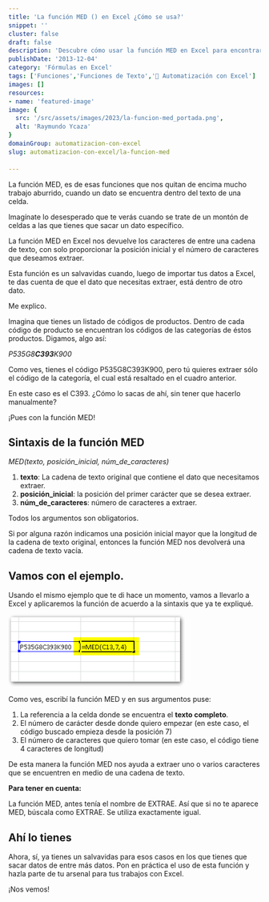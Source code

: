 ```yaml
---
title: 'La función MED () en Excel ¿Cómo se usa?'
snippet: ''
cluster: false
draft: false 
description: 'Descubre cómo usar la función MED en Excel para encontrar datos dentro del texto de una celda de manera sencilla.'
publishDate: '2013-12-04'
category: 'Fórmulas en Excel'
tags: ['Funciones','Funciones de Texto','🤖 Automatización con Excel']
images: []
resources: 
- name: 'featured-image'
image: {
  src: '/src/assets/images/2023/la-funcion-med_portada.png',
  alt: 'Raymundo Ycaza'
}
domainGroup: automatizacion-con-excel
slug: automatizacion-con-excel/la-funcion-med

---
```


La función MED, es de esas funciones que nos quitan de encima mucho trabajo aburrido, cuando un dato se encuentra dentro del texto de una celda.

Imagínate lo desesperado que te verás cuando se trate de un montón de celdas a las que tienes que sacar un dato específico.

La función MED en Excel nos devuelve los caracteres de entre una cadena de texto, con solo proporcionar la posición inicial y el número de caracteres que deseamos extraer.

Esta función es un salvavidas cuando, luego de importar tus datos a Excel, te das cuenta de que el dato que necesitas extraer, está dentro de otro dato.

Me explico.

Imagina que tienes un listado de códigos de productos. Dentro de cada código de producto se encuentran los códigos de las categorías de éstos productos. Digamos, algo así:

_P535G8**C393**K900_

Como ves, tienes el código P535G8C393K900, pero tú quieres extraer sólo el código de la categoría, el cual está resaltado en el cuadro anterior.

En este caso es el C393. ¿Cómo lo sacas de ahí, sin tener que hacerlo manualmente?

¡Pues con la función MED!

## Sintaxis de la función MED

_MED(texto, posición\_inicial, núm\_de\_caracteres)_

1. **texto**: La cadena de texto original que contiene el dato que necesitamos extraer.
2. **posición\_inicial**: la posición del primer carácter que se desea extraer.
3. **núm\_de\_caracteres**: número de caracteres a extraer.

Todos los argumentos son obligatorios.

Si por alguna razón indicamos una posición inicial mayor que la longitud de la cadena de texto original, entonces la función MED nos devolverá una cadena de texto vacía.

## Vamos con el ejemplo.

Usando el mismo ejemplo que te di hace un momento, vamos a llevarlo a Excel y aplicaremos la función de acuerdo a la sintaxis que ya te expliqué.

[![La función MED](images/20131204-la-funcion-med-000171.png)](http://raymundoycaza.com/wp-content/uploads/20131204-la-funcion-med-000171.png)

Como ves, escribí la función MED y en sus argumentos puse:

1. La referencia a la celda donde se encuentra el **texto completo**.
2. El número de carácter desde donde quiero empezar (en este caso, el código buscado empieza desde la posición 7)
3. El número de caracteres que quiero tomar (en este caso, el código tiene 4 caracteres de longitud)

De esta manera la función MED nos ayuda a extraer uno o varios caracteres que se encuentren en medio de una cadena de texto.

**Para tener en cuenta:**

La función MED, antes tenía el nombre de EXTRAE. Así que si no te aparece MED, búscala como EXTRAE. Se utiliza exactamente igual.

## Ahí lo tienes

Ahora, sí, ya tienes un salvavidas para esos casos en los que tienes que sacar datos de entre más datos. Pon en práctica el uso de esta función y hazla parte de tu arsenal para tus trabajos con Excel.

¡Nos vemos!
